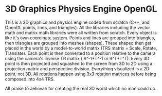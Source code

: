 # 3D Graphics Physics Engine OpenGL
 
This is a 3D graphics and physics engine coded from scratch (C++, and OpenGL points, lines, and triangles). All the libraries including the vector math and matrix math libraries were all written from scratch. Every object is like it's own coordinate system. Points and lines are grouped into triangles, then triangles are grouped into meshes (shapes). These shaped then get placed in the world by a model-to-world matrix (TRS matrix = Scale, Rotate, Translate). Each point is then converted to a position relative to the camera using the camera's inverse TR matrix ( R^-1\*T^-1 or R^T\*T^T). Every 3D point is then projected and squashed to the screen from 3D to 2D using a projection matrix and perspective division. Everything visualized is a 2D point, not 3D. All rotations happen using 3x3 rotation matrices before being composed into 4x4 TRS.

All praise to Jehovah for creating the real 3D world which no man could do.
